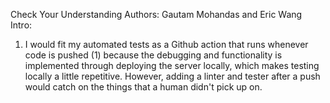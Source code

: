 Check Your Understanding
Authors: Gautam Mohandas and Eric Wang
Intro:
1) I would fit my automated tests as a Github action that runs whenever code is pushed (1) because the debugging and functionality is implemented through deploying the server locally, which makes testing locally a little repetitive. However, adding a linter and tester after a push would catch on the things that a human didn't pick up on.





